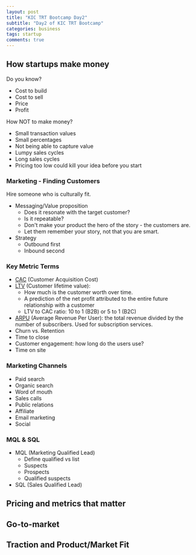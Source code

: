 ```yaml
---
layout: post
title: "KIC TRT Bootcamp Day2"
subtitle: "Day2 of KIC TRT Bootcamp"
categories: business
tags: startup
comments: true
---
```


## How startups make money
Do you know?
* Cost to build
* Cost to sell
* Price
* Profit

How NOT to make money?
* Small transaction values
* Small percentages
* Not being able to capture value
* Lumpy sales cycles
* Long sales cycles
* Pricing too low could kill your idea before you start

### Marketing - Finding Customers
Hire someone who is culturally fit.

* Messaging/Value proposition
  * Does it resonate with the target customer?
  * Is it repeatable?
  * Don't make your product the hero of the story - the customers are.
  * Let them remember your story, not that you are smart.
* Strategy
  * Outbound first
  * Inbound second

### Key Metric Terms
* [CAC](https://en.wikipedia.org/wiki/Customer_acquisition_cost) (Customer Acquisition Cost)
* [LTV](https://en.wikipedia.org/wiki/Customer_lifetime_value) (Customer lifetime value):
  * How much is the customer worth over time.
  * A prediction of the net profit attributed to the entire future relationship with a customer
  * LTV to CAC ratio: 10 to 1 (B2B) or 5 to 1 (B2C) 
* [ARPU](https://en.wikipedia.org/wiki/Average_revenue_per_user#:~:text=Average%20revenue%20per%20user%20(ARPU,by%20the%20number%20of%20subscribers.))
(Average Revenue Per User): the total revenue divided by the number of subscribers. Used for subscription services.
* Churn vs. Retention
* Time to close
* Customer engagement: how long do the users use?
* Time on site

### Marketing Channels
* Paid search
* Organic search
* Word of mouth
* Sales calls
* Public relations
* Affiliate
* Email marketing
* Social

### MQL & SQL
* MQL (Marketing Qualified Lead)
  * Define qualified vs list
  * Suspects
  * Prospects
  * Qualified suspects
* SQL (Sales Qualified Lead)

## Pricing and metrics that matter

## Go-to-market

## Traction and Product/Market Fit
